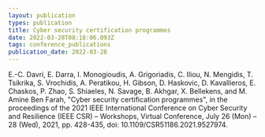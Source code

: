 ```yaml
---
layout: publication
types: publication
title: Cyber security certification programmes
date: 2022-03-28T08:18:06.093Z
tags: conference_publications
publication_date: 2022-03-28
---
```

E.-C. Davri, E. Darra, I. Monogioudis, A. Grigoriadis, C. Iliou, N. Mengidis, T. Tsikrika, S. Vrochidis, A. Peratikou, H. Gibson, D. Haskovic, D. Kavallieros, E. Chaskos, P. Zhao, S. Shiaeles, N. Savage, B. Akhgar, X. Bellekens, and M. Amine Ben Farah, "Cyber security certification programmes", in the proceedings of the 2021 IEEE International Conference on Cyber Security and Resilience (IEEE CSR) – Workshops, Virtual Conference, July 26 (Mon) – 28 (Wed), 2021, pp. 428-435, doi: 10.1109/CSR51186.2021.9527974.
